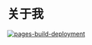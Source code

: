 # 关于我

[![pages-build-deployment](https://github.com/Ray0401/Ray0401.github.io/actions/workflows/pages/pages-build-deployment/badge.svg)]()



